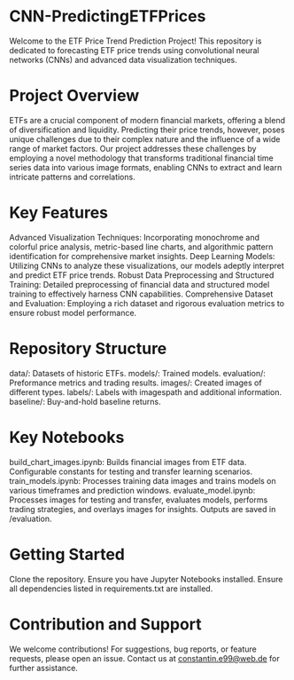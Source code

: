 # CNN-PredictingETFPrices

Welcome to the ETF Price Trend Prediction Project! This repository is dedicated to forecasting ETF price trends using convolutional neural networks (CNNs) and advanced data visualization techniques. 


# Project Overview

ETFs are a crucial component of modern financial markets, offering a blend of diversification and liquidity. Predicting their price trends, however, poses unique challenges due to their complex nature and the influence of a wide range of market factors. Our project addresses these challenges by employing a novel methodology that transforms traditional financial time series data into various image formats, enabling CNNs to extract and learn intricate patterns and correlations.


# Key Features

Advanced Visualization Techniques: Incorporating monochrome and colorful price analysis, metric-based line charts, and algorithmic pattern identification for comprehensive market insights.
Deep Learning Models: Utilizing CNNs to analyze these visualizations, our models adeptly interpret and predict ETF price trends.
Robust Data Preprocessing and Structured Training: Detailed preprocessing of financial data and structured model training to effectively harness CNN capabilities.
Comprehensive Dataset and Evaluation: Employing a rich dataset and rigorous evaluation metrics to ensure robust model performance.


# Repository Structure

data/: Datasets of historic ETFs.
models/: Trained models.
evaluation/: Preformance metrics and trading results.
images/: Created images of different types.
labels/: Labels with imagespath and additional information.
baseline/: Buy-and-hold baseline returns.


# Key Notebooks

build_chart_images.ipynb: Builds financial images from ETF data. Configurable constants for testing and transfer learning scenarios.
train_models.ipynb: Processes training data images and trains models on various timeframes and prediction windows.
evaluate_model.ipynb: Processes images for testing and transfer, evaluates models, performs trading strategies, and overlays images for insights. Outputs are saved in /evaluation.


# Getting Started

Clone the repository.
Ensure you have Jupyter Notebooks installed. 
Ensure all dependencies listed in requirements.txt are installed.


# Contribution and Support

We welcome contributions! For suggestions, bug reports, or feature requests, please open an issue. Contact us at constantin.e99@web.de for further assistance.